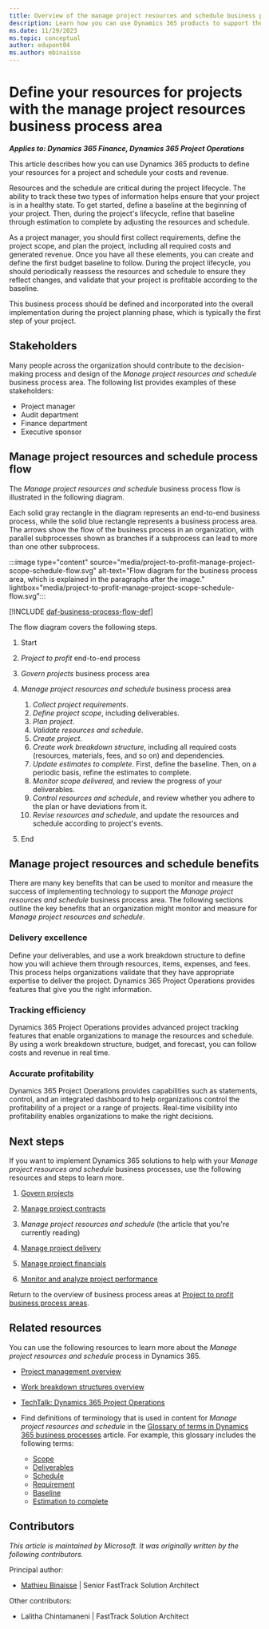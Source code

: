 ```yaml
---
title: Overview of the manage project resources and schedule business process area
description: Learn how you can use Dynamics 365 products to support the organization's business processes for managing resources and schedule for projects.
ms.date: 11/29/2023
ms.topic: conceptual
author: edupont04
ms.author: mbinaisse
---
```


# Define your resources for projects with the manage project resources business process area

***Applies to: Dynamics 365 Finance, Dynamics 365 Project Operations***

This article describes how you can use Dynamics 365 products to define your resources for a project and schedule your costs and revenue.

Resources and the schedule are critical during the project lifecycle. The ability to track these two types of information helps ensure that your project is in a healthy state. To get started, define a baseline at the beginning of your project. Then, during the project's lifecycle, refine that baseline through estimation to complete by adjusting the resources and schedule.

As a project manager, you should first collect requirements, define the project scope, and plan the project, including all required costs and generated revenue.
Once you have all these elements, you can create and define the first budget baseline to follow. During the project lifecycle, you should periodically reassess the resources and schedule to ensure they reflect changes, and validate that your project is profitable according to the baseline.

This business process should be defined and incorporated into the overall implementation during the project planning phase, which is typically the first step of your project.

## Stakeholders

Many people across the organization should contribute to the decision-making process and design of the *Manage project resources and schedule* business process area. The following list provides examples of these stakeholders:

- Project manager
- Audit department
- Finance department
- Executive sponsor

## Manage project resources and schedule process flow

The *Manage project resources and schedule* business process flow is illustrated in the following diagram.

Each solid gray rectangle in the diagram represents an end-to-end business process, while the solid blue rectangle represents a business process area. The arrows show the flow of the business process in an organization, with parallel subprocesses shown as branches if a subprocess can lead to more than one other subprocess.

:::image type="content" source="media/project-to-profit-manage-project-scope-schedule-flow.svg" alt-text="Flow diagram for the business process area, which is explained in the paragraphs after the image." lightbox="media/project-to-profit-manage-project-scope-schedule-flow.svg":::

[!INCLUDE [daf-business-process-flow-def](~/../shared-content/shared/guidance-includes/daf-business-process-flow-def.md)]

The flow diagram covers the following steps.

1. Start
1. *Project to profit* end-to-end process
1. *Govern projects* business process area
1. *Manage project resources and schedule* business process area

    1. *Collect project requirements*.
    1. *Define project scope*, including deliverables.
    1. *Plan project*.
    1. *Validate resources and schedule*.
    1. *Create project*.
    1. *Create work breakdown structure*, including all required costs (resources, materials, fees, and so on) and dependencies.
    1. *Update estimates to complete*. First, define the baseline. Then, on a periodic basis, refine the estimates to complete.
    1. *Monitor scope delivered*, and review the progress of your deliverables.
    1. *Control resources and schedule*, and review whether you adhere to the plan or have deviations from it.
    1. *Revise resources and schedule*, and update the resources and schedule according to project's events.

1. End

## Manage project resources and schedule benefits

There are many key benefits that can be used to monitor and measure the success of implementing technology to support the *Manage project resources and schedule* business process area. The following sections outline the key benefits that an organization might monitor and measure for *Manage project resources and schedule*.

### Delivery excellence

Define your deliverables,  and use a work breakdown structure to define how you will achieve them through resources, items, expenses, and fees. This process helps organizations validate that they have appropriate expertise to deliver the project. Dynamics 365 Project Operations provides features that give you the right information.

### Tracking efficiency

Dynamics 365 Project Operations provides advanced project tracking features that enable organizations to manage the resources and schedule. By using a work breakdown structure, budget, and forecast, you can follow costs and revenue in real time.

### Accurate profitability

Dynamics 365 Project Operations provides capabilities such as statements, control, and an integrated dashboard to help organizations control the profitability of a project or a range of projects. Real-time visibility into profitability enables organizations to make the right decisions.

## Next steps

If you want to implement Dynamics 365 solutions to help with your *Manage project resources and schedule* business processes, use the following resources and steps to learn more.

1. [Govern projects](project-to-profit-govern-projects-overview.md)

2. [Manage project contracts](project-to-profit-manage-project-contracts-overview.md)  

3. *Manage project resources and schedule* (the article that you're currently reading)

4. [Manage project delivery](project-to-profit-deliver-project-work.md)

5. [Manage project financials](project-to-profit-manage-project-financials-overview.md)

6. [Monitor and analyze project performance](project-to-profit-monitor-analyze-project-performance-overview.md)

Return to the overview of business process areas at [Project to profit business process areas](project-to-profit-areas.md).

## Related resources

You can use the following resources to learn more about the *Manage project resources and schedule* process in Dynamics 365.

- [Project management overview](/dynamics365/project-operations/project-management/project-management-overview)
- [Work breakdown structures overview](/dynamics365/project-operations/prod-pma/work-breakdown-structures)
- [TechTalk: Dynamics 365 Project Operations](https://community.dynamics.com/blogs/post/?postid=d9613dbe-cb51-4cb3-b29a-8464034d7fdb)
- Find definitions of terminology that is used in content for *Manage project resources and schedule* in the [Glossary of terms in Dynamics 365 business processes](glossary.md) article. For example, this glossary includes the following terms:

  - [Scope](glossary.md#scope)
  - [Deliverables](glossary.md#deliverables)
  - [Schedule](glossary.md#schedule)
  - [Requirement](glossary.md#requirement)
  - [Baseline](glossary.md#baseline)
  - [Estimation to complete](glossary.md#estimation-to-complete)

<!-- ## Tags

*Industries:* Agriculture (01-09), Mining (10-14), Construction (15-17), Manufacturing (20-39), Transportation, and Public Utilities (40-49), Wholesale Trade (50-51), Retail Trade (52-59), Finance, Insurance, Real Estate (60-67), Services (70-89), Public Administration (91-99)

*Stakeholders:* Executive Sponsor, Audit, Finance, Project Management

*Products:* Dynamics 365 Finance, Dynamics 365 Project Operations -->

## Contributors

*This article is maintained by Microsoft. It was originally written by the following contributors.*

Principal author:

- [Mathieu Binaisse](https://www.linkedin.com/in/mathieu-binaisse-microsoft/) \| Senior FastTrack Solution Architect

Other contributors:

- Lalitha Chintamaneni \| FastTrack Solution Architect

